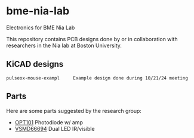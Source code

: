 # bme-nia-lab

Electronics for BME Nia Lab

This repository contains PCB designs done by or in collaboration with
researchers in the Nia lab at Boston University.

## KiCAD designs

    pulseox-mouse-exampl     Example design done during 10/21/24 meeting

## Parts

Here are some parts suggested by the research group:

* [OPT101](https://www.ti.com/lit/ds/symlink/opt101.pdf) Photodiode w/ amp
* [VSMD66694](https://www.digikey.com/en/products/detail/vishay-semiconductor-opto-division/VSMD66694/6051070) Dual LED IR/visible

